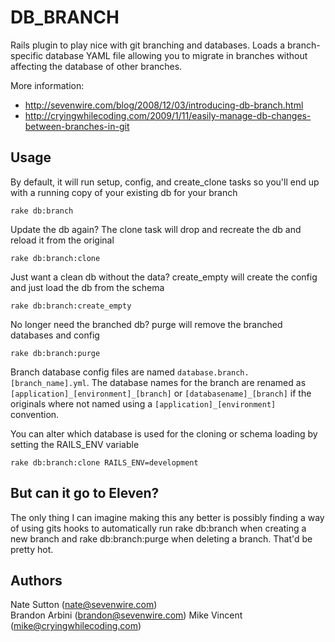 DB\_BRANCH
==========

Rails plugin to play nice with git branching and databases. Loads a branch-specific database YAML file allowing you to migrate in branches without affecting the database of other branches.

More information:  
* http://sevenwire.com/blog/2008/12/03/introducing-db-branch.html
* http://cryingwhilecoding.com/2009/1/11/easily-manage-db-changes-between-branches-in-git

Usage
-----

By default, it will run setup, config, and create_clone tasks so you'll end up with a running copy of your existing db for your branch

    rake db:branch

Update the db again? The clone task will drop and recreate the db and reload it from the original 

    rake db:branch:clone

Just want a clean db without the data? create_empty will create the config and just load the db from the schema

    rake db:branch:create_empty

No longer need the branched db? purge will remove the branched databases and config

    rake db:branch:purge


Branch database config files are named `database.branch.[branch_name].yml`. The database names for the branch are renamed as `[application]_[environment]_[branch]` or `[databasename]_[branch]` if the originals where not named using a `[application]_[environment]` convention.

You can alter which database is used for the cloning or schema loading by setting the RAILS\_ENV variable

    rake db:branch:clone RAILS_ENV=development


But can it go to Eleven?
------------------------
The only thing I can imagine making this any better is possibly finding a way of using gits hooks to automatically run rake db:branch when creating a new branch and rake db:branch:purge when deleting a branch.
That'd be pretty hot.

Authors
-------

Nate Sutton (nate@sevenwire.com)  
Brandon Arbini (brandon@sevenwire.com)
Mike Vincent (mike@cryingwhilecoding.com)


